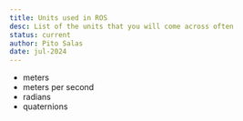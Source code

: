```yaml
---
title: Units used in ROS
desc: List of the units that you will come across often
status: current
author: Pito Salas
date: jul-2024
---
```

* meters
* meters per second
* radians
* quaternions
